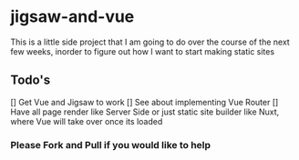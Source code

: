 # jigsaw-and-vue

This is a little side project that I am going to do over the course of the next few weeks, inorder to figure out how I want to start making static sites

## Todo's

[] Get Vue and Jigsaw to work
[] See about implementing Vue Router
[] Have all page render like Server Side or just static site builder like Nuxt, where Vue will take over once its loaded

### Please Fork and Pull if you would like to help
